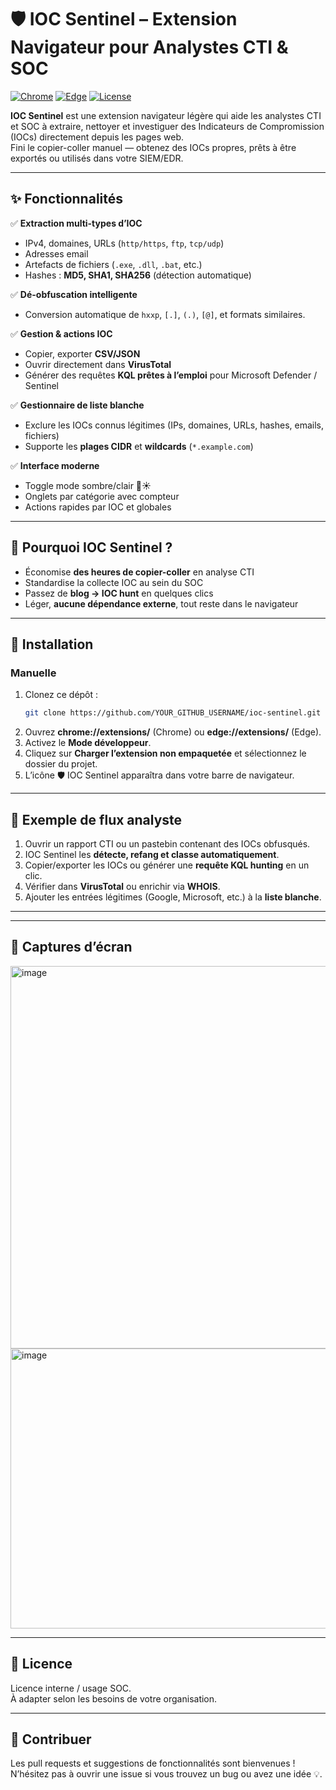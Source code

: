 # 🛡️ IOC Sentinel – Extension Navigateur pour Analystes CTI & SOC

[![Chrome](https://img.shields.io/badge/Chrome-Extension-blue?logo=googlechrome)](https://chrome.google.com/webstore) 
[![Edge](https://img.shields.io/badge/Edge-Extension-green?logo=microsoftedge)](https://microsoftedge.microsoft.com/addons) 
[![License](https://img.shields.io/badge/license-Custom-orange.svg)](#licence)

**IOC Sentinel** est une extension navigateur légère qui aide les analystes CTI et SOC à extraire, nettoyer et investiguer des Indicateurs de Compromission (IOCs) directement depuis les pages web.  
Fini le copier-coller manuel — obtenez des IOCs propres, prêts à être exportés ou utilisés dans votre SIEM/EDR.

---

## ✨ Fonctionnalités

✅ **Extraction multi-types d’IOC**  
- IPv4, domaines, URLs (`http/https`, `ftp`, `tcp/udp`)  
- Adresses email  
- Artefacts de fichiers (`.exe`, `.dll`, `.bat`, etc.)  
- Hashes : **MD5, SHA1, SHA256** (détection automatique)  

✅ **Dé-obfuscation intelligente**  
- Conversion automatique de `hxxp`, `[.]`, `(.)`, `[@]`, et formats similaires.  

✅ **Gestion & actions IOC**  
- Copier, exporter **CSV/JSON**  
- Ouvrir directement dans **VirusTotal**  
- Générer des requêtes **KQL prêtes à l’emploi** pour Microsoft Defender / Sentinel  

✅ **Gestionnaire de liste blanche**  
- Exclure les IOCs connus légitimes (IPs, domaines, URLs, hashes, emails, fichiers)  
- Supporte les **plages CIDR** et **wildcards** (`*.example.com`)  

✅ **Interface moderne**  
- Toggle mode sombre/clair 🌙☀️  
- Onglets par catégorie avec compteur  
- Actions rapides par IOC et globales  

---

## 🎯 Pourquoi IOC Sentinel ?

- Économise **des heures de copier-coller** en analyse CTI  
- Standardise la collecte IOC au sein du SOC  
- Passez de **blog → IOC hunt** en quelques clics  
- Léger, **aucune dépendance externe**, tout reste dans le navigateur  

---

## 🚀 Installation

### Manuelle
1. Clonez ce dépôt :  
   ```bash
   git clone https://github.com/YOUR_GITHUB_USERNAME/ioc-sentinel.git
   ```
2. Ouvrez **chrome://extensions/** (Chrome) ou **edge://extensions/** (Edge).  
3. Activez le **Mode développeur**.  
4. Cliquez sur **Charger l’extension non empaquetée** et sélectionnez le dossier du projet.  
5. L’icône 🛡️ IOC Sentinel apparaîtra dans votre barre de navigateur.

---

## 📌 Exemple de flux analyste

1. Ouvrir un rapport CTI ou un pastebin contenant des IOCs obfusqués.  
2. IOC Sentinel les **détecte, refang et classe automatiquement**.  
3. Copier/exporter les IOCs ou générer une **requête KQL hunting** en un clic.  
4. Vérifier dans **VirusTotal** ou enrichir via **WHOIS**.  
5. Ajouter les entrées légitimes (Google, Microsoft, etc.) à la **liste blanche**.

---

---

## 📸 Captures d’écran

<img width="788" height="612" alt="image" src="https://github.com/user-attachments/assets/1bc1e585-206f-46f3-963f-56e251090623" />
<img width="3399" height="448" alt="image" src="https://github.com/user-attachments/assets/d3245e9d-0cfe-4bb6-9000-14f81b1fdc74" />



---

## 📜 Licence

Licence interne / usage SOC.  
À adapter selon les besoins de votre organisation.  

---

## 🤝 Contribuer

Les pull requests et suggestions de fonctionnalités sont bienvenues !  
N’hésitez pas à ouvrir une issue si vous trouvez un bug ou avez une idée 💡.


